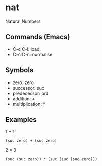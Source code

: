 # nat

Natural Numbers

## Commands (Emacs)

- C-c C-l: load.
- C-c C-n: normalise.

## Symbols

- zero: zero
- successor: suc
- predecessor: prd
- addition: +
- multiplication: *

## Examples

1 + 1
```
(suc zero) + (suc zero)
```

2 * 3
```
(suc (suc zero)) * (suc (suc (suc zero)))
```
